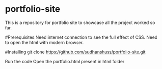 # portfolio-site
This is a repository for portfolio site to showcase all the project worked so far.

#Prerequisites
Need internet connection to see the full effect of CSS.
Need to open the html with modern browser.

#Installing
git clone https://github.com/sudhanshuss/portfolio-site.git

Run the code
Open the portfolio.html present in html folder
